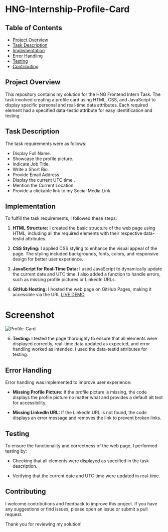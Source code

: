 # HNG-Internship-Profile-Card

## Table of Contents

- [Project Overview](#project-overview)
- [Task Description](#task-description)
- [Implementation](#implementation)
- [Error Handling](#error-handling)
- [Testing](#testing)
- [Contributing](#contributing)

## Project Overview

This repository contains my solution for the HNG Frontend Intern Task. The task involved creating a profile card using HTML, CSS, and JavaScript to display specific personal and real-time data attributes. Each required element had a specified data-testid attribute for easy identification and testing.

## Task Description

The task requirements were as follows:

- Display Full Name.
- Showcase the  profile picture.
- Indicate Job Title.
- Write a Short Bio.
- Provide Email Address
- Display the current UTC time .
- Mention the Current Location.
- Provide a clickable link to my Social Media Link.

## Implementation

To fulfill the task requirements, I followed these steps:

1. **HTML Structure:** I created the basic structure of the web page using HTML, including all the required elements with their respective data-testid attributes.

2. **CSS Styling:** I applied CSS styling to enhance the visual appeal of the page. The styling included backgrounds, fonts, colors, and responsive design for better user experience.

3. **JavaScript for Real-Time Data:** I used JavaScript to dynamically update the current date and  UTC time. I also added a function to handle errors, such as missing profile pictures or LinkedIn URLs.

4. **GitHub Hosting:** I hosted the web page on GitHub Pages, making it accessible via the URL
    [LIVE DEMO](https://judithjude369.github.io/HNG-Internship-Profile-Card/)
   
  # Screenshot
![Profile-Card](https://github.com/user-attachments/assets/a074e987-0f47-4992-97ae-d2398db332ca)

6. **Testing:** I tested the page thoroughly to ensure that all elements were displayed correctly, real-time data updated as expected, and error handling worked as intended. I used the data-testid attributes for testing.

## Error Handling

Error handling was implemented to improve user experience:

- **Missing Profile Picture:** If the profile picture is missing, the code displays the profile picture no matter what and provides a default alt text for accessibility.

- **Missing LinkedIn URL:** If the LinkedIn URL is not found, the code displays an error message and removes the link to prevent broken links.

## Testing

To ensure the functionality and correctness of the web page, I performed testing by:

- Checking that all elements were displayed as specified in the task description.

- Verifying that the current date and UTC time were updated in real-time.

## Contributing

I welcome contributions and feedback to improve this project. If you have any suggestions or find issues, please open an issue or submit a pull request.

Thank you for reviewing my solution!
